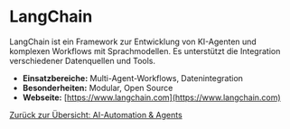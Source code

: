 # LangChain

LangChain ist ein Framework zur Entwicklung von KI-Agenten und komplexen Workflows mit Sprachmodellen. Es unterstützt die Integration verschiedener Datenquellen und Tools.

- **Einsatzbereiche:** Multi-Agent-Workflows, Datenintegration
- **Besonderheiten:** Modular, Open Source
- **Webseite:** [https://www.langchain.com](https://www.langchain.com)

[Zurück zur Übersicht: AI-Automation & Agents](../ai_automation_tools.md)
